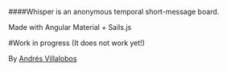 ####Whisper 
is an anonymous temporal short-message board.

Made with Angular Material + Sails.js

#Work in progress (It does not work yet!)

By [Andrés Villalobos](http://twitter.com/matnesis)

